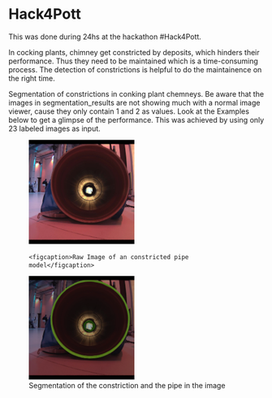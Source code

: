 ﻿# Hack4Pott
This was done during 24hs at the hackathon #Hack4Pott.

In cocking plants, chimney get constricted by deposits, which hinders their performance. Thus they need to be maintained which is a time-consuming process.
The detection of constrictions is helpful to do the maintainence on the right time.

Segmentation of constrictions in conking plant chemneys.
Be aware that the images in segmentation_results are not showing much with a normal image viewer, cause they only contain 1 and 2 as values. Look at the Examples below to get a glimpse of the performance. This was achieved by using only 23 labeled images as input.


<p>
  <figure>
    <img src="Example.png" alt="Raw Image of an constricted pipe model" style="width: 49%;"/>

    <figcaption>Raw Image of an constricted pipe model</figcaption>
  </figure>
    <figure>
      <img src="Segmentation.png" alt="Segmentation of the constriction and the pipe in the image" style="width: 49%;"/>
      <figcaption>Segmentation of the constriction and the pipe in the image</figcaption>
  </figure>
  
</p>
